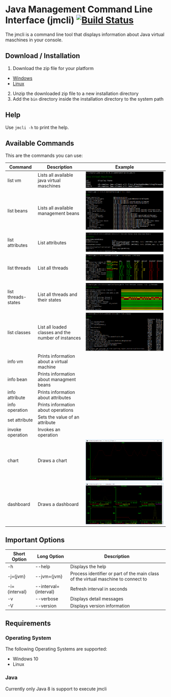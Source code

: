 # Java Management Command Line Interface (jmcli) [![Build Status](https://travis-ci.org/weissreto/jmx-cli.svg?branch=master)](https://travis-ci.org/weissreto/jmx-cli)

The jmcli is a command line tool that displays information about Java virtual maschines in your console.

## Download / Installation

1. Download the zip file for your platform
  * [Windows](releases/download/v0.1.0/jmx-cli-0.1.0-windows.zip) 
  * [Linux](releases/download/v0.1.0/jmx-cli-0.1.0-linux.zip)  
2. Unzip the downloaded zip file to a new installation directory 
3. Add the `bin` directory inside the installation directory to the system path
 
## Help

Use `jmcli -h` to print the help.

## Available Commands

This are the commands you can use:

| Command | Description | Example |
| ------- | ----------- | ------- |
| list vm | Lists all available java virtual maschines | ![listvm](doc/listvm.png) |
| list beans | Lists all available management beans | ![listvm](doc/listbeans.png) |
| list attributes | List attributes | ![listvm](doc/listattributes.png) |
| list threads | List all threads | ![listvm](doc/listthreads.png) |
| list threads-states | List all threads and their states | ![listvm](doc/listthreadsstates.png) |
| list classes | List all loaded classes and the number of instances | ![listvm](doc/listclasses.png) |
| info vm | Prints information about a virtual machine | |
| info bean | Prints information about managment beans | |
| info attribute | Prints information about attributes | |
| info operation | Prints information about operations | |
| set attribute | Sets the value of an attribute | |
| invoke operation | Invokes an operation | |
| chart | Draws a chart | ![listvm](doc/chart.png) |
| dashboard | Draws a dashboard | ![listvm](doc/dashboard.png) |

## Important Options

| Short Option | Long Option | Description |
| ------------ | ----------- | ----------- | 
| -h | --help | Displays the help |
| -j={jvm} | --jvm={jvm} | Process identifier or part of the main class of the virtual maschine to connect to |
| -i={interval} | --interval={interval} | Refresh interval in seconds |
| -v | --verbose | Displays detail messages |
| -V | --version | Displays version information |

## Requirements

### Operating System

The following Operating Systems are supported:
* Windows 10
* Linux

### Java

Currently only Java 8 is support to execute jmcli